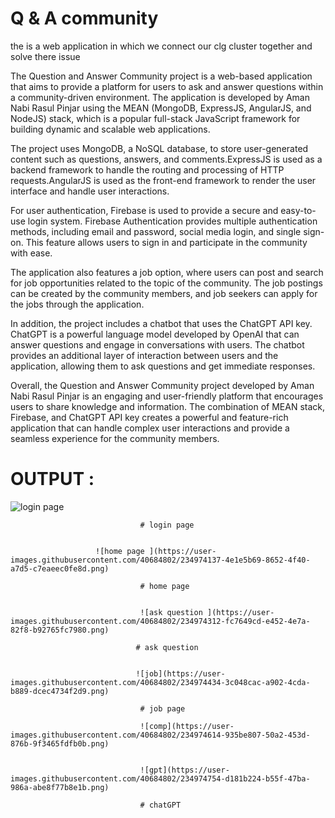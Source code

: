 # Q & A community 

the is a web application in which  we connect our clg cluster together and solve there issue 

The Question and Answer Community project is a web-based application that aims to provide a platform for users to ask and answer questions within a
community-driven environment. The application is developed by Aman Nabi Rasul Pinjar using the MEAN (MongoDB, ExpressJS, AngularJS, and NodeJS) stack, 
which is a popular full-stack JavaScript framework for building dynamic and scalable web applications.

The project uses MongoDB, a NoSQL database, to store user-generated content such as questions, answers, and comments.ExpressJS is used as a backend framework 
to handle the routing and processing of HTTP requests.AngularJS is used as the front-end framework to render the user interface and handle user interactions.

For user authentication, Firebase is used to provide a secure and easy-to-use login system. Firebase Authentication provides multiple authentication methods,
including email and password, social media login, and single sign-on. This feature allows users to sign in and participate in the community with ease.

The application also features a job option, where users can post and search for job opportunities related to the topic of the community.
The job postings can be created by the community members, and job seekers can apply for the jobs through the application.

In addition, the project includes a chatbot that uses the ChatGPT API key. ChatGPT is a powerful language model developed by OpenAI that can answer questions
and engage in conversations with users. The chatbot provides an additional layer of interaction between users and the application, allowing them to ask questions
and get immediate responses.

Overall, the Question and Answer Community project developed by Aman Nabi Rasul Pinjar is an engaging and user-friendly platform that encourages users to
share knowledge and information. The combination of MEAN stack, Firebase, and ChatGPT API key creates a powerful and feature-rich application that can handle 
complex user interactions and provide a seamless experience for the community members.


# OUTPUT :

![login page](https://user-images.githubusercontent.com/40684802/234973829-c0df969b-354f-4128-96f3-d002b218897d.png)

                                 # login page  
                                 
                                 
                       ![home page ](https://user-images.githubusercontent.com/40684802/234974137-4e1e5b69-8652-4f40-a7d5-c7eaeec0fe8d.png)
          
                                 # home page
                                 
                                 
                                 ![ask question ](https://user-images.githubusercontent.com/40684802/234974312-fc7649cd-e452-4e7a-82f8-b92765fc7980.png)

                                # ask question 
                                
                                
                                ![job](https://user-images.githubusercontent.com/40684802/234974434-3c048cac-a902-4cda-b889-dcec4734f2d9.png)
      
                                 # job page 
                                 
                                 ![comp](https://user-images.githubusercontent.com/40684802/234974614-935be807-50a2-453d-876b-9f3465fdfb0b.png)
                                 
                                 
                                 ![gpt](https://user-images.githubusercontent.com/40684802/234974754-d181b224-b55f-47ba-986a-abe8f77b8e1b.png)

                                 # chatGPT

                                 
                                 
                                


